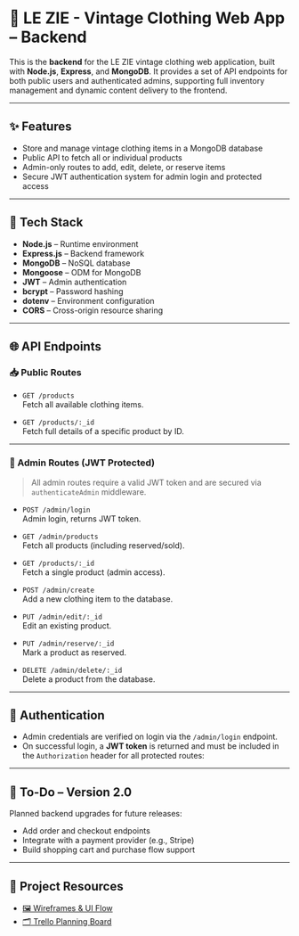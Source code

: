 # 🧵 LE ZIE - Vintage Clothing Web App – Backend

This is the **backend** for the LE ZIE vintage clothing web application, built with **Node.js**, **Express**, and **MongoDB**. It provides a set of API endpoints for both public users and authenticated admins, supporting full inventory management and dynamic content delivery to the frontend.

---

## ✨ Features

- Store and manage vintage clothing items in a MongoDB database
- Public API to fetch all or individual products
- Admin-only routes to add, edit, delete, or reserve items
- Secure JWT authentication system for admin login and protected access

---

## 🧰 Tech Stack

- **Node.js** – Runtime environment  
- **Express.js** – Backend framework  
- **MongoDB** – NoSQL database  
- **Mongoose** – ODM for MongoDB  
- **JWT** – Admin authentication  
- **bcrypt** – Password hashing  
- **dotenv** – Environment configuration  
- **CORS** – Cross-origin resource sharing

---

## 🌐 API Endpoints

### 📥 Public Routes

- `GET /products`  
  Fetch all available clothing items.

- `GET /products/:_id`  
  Fetch full details of a specific product by ID.

---

### 🔐 Admin Routes (JWT Protected)

> All admin routes require a valid JWT token and are secured via `authenticateAdmin` middleware.

- `POST /admin/login`  
  Admin login, returns JWT token.

- `GET /admin/products`  
  Fetch all products (including reserved/sold).

- `GET /products/:_id`  
  Fetch a single product (admin access).

- `POST /admin/create`  
  Add a new clothing item to the database.

- `PUT /admin/edit/:_id`  
  Edit an existing product.

- `PUT /admin/reserve/:_id`  
  Mark a product as reserved.

- `DELETE /admin/delete/:_id`  
  Delete a product from the database.

---

## 🔐 Authentication

- Admin credentials are verified on login via the `/admin/login` endpoint.
- On successful login, a **JWT token** is returned and must be included in the `Authorization` header for all protected routes:

---

## 🚀 To-Do – Version 2.0

Planned backend upgrades for future releases:

- Add order and checkout endpoints
- Integrate with a payment provider (e.g., Stripe)
- Build shopping cart and purchase flow support

---

## 🔗 Project Resources

- [🖼️ Wireframes & UI Flow](https://richiscouses.my.canva.site/lezie#home)  
- [🗂️ Trello Planning Board](https://trello.com/b/QqDnmPn8/le-zie)
